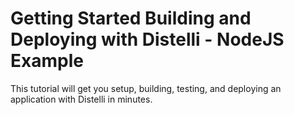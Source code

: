 # Getting Started Building and Deploying with Distelli - NodeJS Example

This tutorial will get you setup, building, testing, and deploying an application with Distelli in minutes. 
